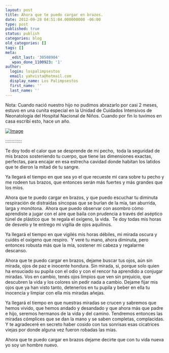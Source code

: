 ```yaml
---
layout: post
title: Ahora que te puedo cargar en brazos.
date: 2012-09-28 04:51:04.000000000 -06:00
type: post
published: true
status: publish
categories: blog
old_categories: []
tags: []
meta:
  _edit_last: '30508904'
  _wpas_done_1100923: '1'
author:
  login: lospalimpsestos
  email: yahvista@hotmail.com
  display_name: Los Palimpsestos
  first_name: ''
  last_name: ''
---
```

<p>Nota: Cuando nació nuestro hijo no pudimos abrazarlo por casi 2 meses, estuvo en una cunita especial en la Unidad de Cuidados Intensivos de Neonatología del Hospital Nacional de Niños. Cuando por fin lo tuvimos en casa escribí esto, hace un año.</p>
<p><a href="http://lospalimpsestos.files.wordpress.com/2012/09/284381_10150336273435973_6828837_n.jpg"><img class="size-full wp-image" src="{{ site.baseurl }}/assets/284381_10150336273435973_6828837_n.jpg" alt="Image" /></a></p>
<p>:::::::::::::</p>
<p>Te doy todo el calor que se desprende de mi pecho,  toda la seguridad de mis brazos sosteniendo tu cuerpo, que tiene las dimensiones exactas, perfectas, para encajar en esa estrecha cavidad donde habitan los latidos que te dieron la mitad de tu sangre.</p>
<p>Ya llegará el tiempo en que sea yo el que recueste mi cara sobre tu pecho y me rodeen tus brazos, que entonces serán más fuertes y más grandes que los míos.</p>
<p>Ahora que te puedo cargar en brazos, y que puedo escuchar tu diminuta respiración de distraídas síncopas que se burlan de la mía, tan aburrida, larga y monótona.  Ahora que puedo observar con asombro cómo aprendiste a jugar con el aire que baila con prudencia a través del aséptico túnel de plástico que  te regala el oxígeno, la vida.  Te doy todas mis horas de desvelo y te entrego mi vigilia de ojos aquilinos.</p>
<p>Ya llegará el tiempo en que vigilés mis horas débiles, mi mirada oscura y cuidés el oxígeno que respiro.  Y veré tu mano, ahora diminuta, pero entonces robusta más que la mía, sostener mi cabeza y regalarme descanso.</p>
<p>Ahora que te puedo cargar en brazos, dejame buscar tus ojos, aún sin mirada, ojos de paz e inocente hondura. Sin mirada, si, porque solo quien ha ensuciado su pupila con el odio y con el rencor ha aprendido a conjugar miradas. Vos en cambio, tenés ojos limpios que ven sin prejuicio, que descubren la vida y los colores sin pedir nada a cambio. Dejame fijar mis ojos que ya han visto tanto, detenerlos en tu pupila y beber en ella tu inocencia y limpiar con ella mis miradas añejas.</p>
<p>Ya llegará el tiempo en que nuestras miradas se crucen y sabremos que hemos vivido, que hemos andado y desandado y que ahora más que padre e hijo, seremos hermanos de la vida y del camino. Tendremos entonces las miradas cómplices que se dan la mano y se saben completas, complacidas. Y te agradeceré en secreto haber cosido con tus sonrisas esas cicatrices viejas por donde alguna vez fueron robadas las mías.</p>
<p>Ahora que te puedo cargar en brazos dejame decirte que con tu vida nueva yo soy un hombre nuevo.</p>
